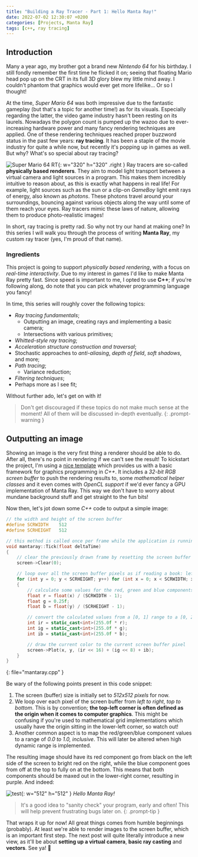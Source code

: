 ```yaml
---
title: "Building a Ray Tracer - Part 1: Hello Manta Ray!"
date: 2022-07-02 12:30:07 +0200
categories: [Projects, Manta Ray]
tags: [c++, ray tracing]
---
```


## Introduction
Many a year ago, my brother got a brand new *Nintendo 64* for his birthday. I still fondly remember the first time he flicked it on; seeing that floating Mario head pop up on the CRT in its full 3D glory blew my little mind away. I couldn't phantom that graphics would ever get more lifelike... Or so I thought!

At the time, *Super Mario 64* was both impressive due to the fantastic gameplay (but that's a topic for another time!) as for its visuals. Especially regarding the latter, the video game industry hasn't been resting on its laurels. Nowadays the polygon count is pumped up the wazoo due to ever-increasing hardware power and many fancy rendering techniques are applied. One of these rendering techniques reached proper buzzword status in the past few years: **ray tracing**. It has been a staple of the movie industry for quite a while now, but recently it's popping up in games as well. But why? What's so special about ray tracing?

![Super Mario 64 RT](https://media.techeblog.com/images/nintendo-super-mario-64-ray-tracing-modding.jpg){: w="320" h="320" .right }
Ray tracers are so-called **physically based renderers**. They aim to model light transport between a virtual camera and light sources in a program. This makes them incredibly intuitive to reason about, as this is exactly what happens in real life! For example, light sources such as the sun or a clip-on *GameBoy* light emit rays of energy, also known as *photons*. These photons travel around your surroundings, bouncing against various objects along the way until some of them reach your eyes. Ray tracers mimic these laws of nature, allowing them to produce photo-realistic images!

In short, ray tracing is pretty rad. So why not try our hand at making one? In this series I will walk you through the process of writing **Manta Ray**, my custom ray tracer (yes, I'm proud of that name).

### Ingredients
This project is going to support *physically based rendering*, with a focus on *real-time interactivity*. Due to my interest in games I'd like to make Manta Ray pretty fast. Since speed is important to me, I opted to use **C++**; if you're following along, do note that you can pick whatever programming language you fancy!

In time, this series will roughly cover the following topics:
- *Ray tracing fundamentals*;
  - Outputting an image, creating rays and implementing a basic camera;
  - Intersections with various primitives;
- *Whitted-style ray tracing*;
- *Acceleration structure construction and traversal*;
- Stochastic approaches to *anti-aliasing*, *depth of field*, *soft shadows*, and more;
- *Path tracing*;
  - Variance reduction;
- *Filtering techniques*;
- Perhaps more as I see fit;

Without further ado, let's get on with it!

> Don't get discouraged if these topics do not make much sense at the moment! All of them will be discussed in-depth eventually.
{: .prompt-warning }

## Outputting an image
Showing an image is the very first thing a renderer should be able to do. After all, there's no point in rendering if we can't see the result! To kickstart the project, I'm using a [nice template](https://github.com/jbikker/advgrtmpl8) which provides us with a basic framework for graphics programming in *C++*. It includes a *32-bit RGB screen buffer* to push the rendering results to, some *mathematical helper classes* and it even comes with *OpenCL support* if we'd ever fancy a GPU implementation of Manta Ray. This way we don't have to worry about mundane background stuff and get straight to the fun bits!

Now then, let's jot down some *C++* code to output a simple image:

```c++
// the width and height of the screen buffer
#define SCRWIDTH    512
#define SCRHEIGHT   512

// this method is called once per frame while the application is running
void mantaray::Tick(float deltaTime)
{
    // clear the previously drawn frame by resetting the screen buffer to black
    screen->Clear(0);

    // loop over all the screen buffer pixels as if reading a book: left->right, top->bottom
    for (int y = 0; y < SCRHEIGHT; y++) for (int x = 0; x < SCRWIDTH; x++)
    {
        // calculate some values for the red, green and blue components of a pixel
        float r = float(x) / (SCRWIDTH - 1);
        float g = 0.25f;
        float b = float(y) / (SCRHEIGHT - 1);

        // convert the calculated values from a [0, 1] range to a [0, 255] RGB range
        int ir = static_cast<int>(255.0f * r);
        int ig = static_cast<int>(255.0f * g);
        int ib = static_cast<int>(255.0f * b);

        // draw the current color to the current screen buffer pixel
        screen->Plot(x, y, (ir << 16) + (ig << 8) + ib);
    }
}
```
{: file="mantaray.cpp" }

Be wary of the following points present in this code snippet:

1. The screen (buffer) size is initially set to *512x512 pixels* for now.
2. We loop over each pixel of the screen buffer from *left to right*, *top to bottom*. This is by convention; **the top-left corner is often defined as the origin when it comes to computer graphics**. This might be confusing if you're used to mathematical grid implementations which usually have the origin sitting in the lower-left corner, so watch out!
3. Another common aspect is to map the red/green/blue component values to a range of *0.0 to 1.0, inclusive*. This will later be altered when high dynamic range is implemented.

The resulting image should have its red component go from black on the left side of the screen to bright red on the right, while the blue component goes from off at the top to fully on at the bottom. This means that both components should be maxed out in the lower-right corner, resulting in purple. And indeed:

![test](https://i.postimg.cc/G2HxcMqr/2022-07-01-hello-manta-ray.png){: w="512" h="512" }
_Hello Manta Ray!_

> It's a good idea to "sanity check" your program, early and often! This will help prevent frustrating bugs later on.
{: .prompt-tip }

That wraps it up for now! All great things comes from humble beginnings (probably). At least we're able to render images to the screen buffer, which is an important first step. The next post will quite literally introduce a new view, as it'll be about **setting up a virtual camera**, **basic ray casting** and **vectors**. See ya! 🐋